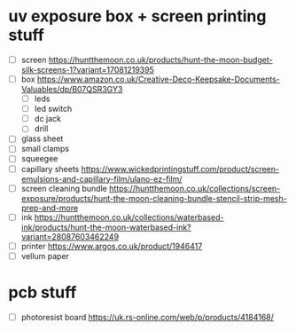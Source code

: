 # uv exposure box + screen printing stuff

- [ ] screen                        https://huntthemoon.co.uk/products/hunt-the-moon-budget-silk-screens-1?variant=17081219395
- [ ] box                           https://www.amazon.co.uk/Creative-Deco-Keepsake-Documents-Valuables/dp/B07QSR3GY3
    - [ ] leds                      
    - [ ] led switch                
    - [ ] dc jack                   
    - [ ] drill                     
- [ ] glass sheet                   
- [ ] small clamps                  
- [ ] squeegee                      
- [ ] capillary sheets              https://www.wickedprintingstuff.com/product/screen-emulsions-and-capillary-film/ulano-ez-film/
- [ ] screen cleaning bundle        https://huntthemoon.co.uk/collections/screen-exposure/products/hunt-the-moon-cleaning-bundle-stencil-strip-mesh-prep-and-more
- [ ] ink                           https://huntthemoon.co.uk/collections/waterbased-ink/products/hunt-the-moon-waterbased-ink?variant=28087603462249
- [ ] printer                       https://www.argos.co.uk/product/1946417
- [ ] vellum paper                  

# pcb stuff

- [ ] photoresist board             https://uk.rs-online.com/web/p/products/4184168/
